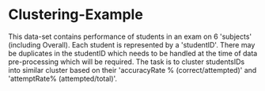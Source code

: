 # Clustering-Example
This data-set contains performance of students in an exam on 6 'subjects' (including Overall). Each student is represented by a 'studentID'. There may be duplicates in the studentID which needs to be handled at the time of data pre-processing which will be required.   The task is to cluster studentsIDs into similar cluster based on their 'accuracyRate % (correct/attempted)' and 'attemptRate% (attempted/total)'.
